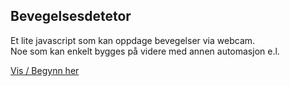 ﻿## Bevegelsesdetetor

Et lite javascript som kan oppdage bevegelser via webcam.  
Noe som kan enkelt bygges på videre med annen automasjon e.l.

[Vis / Begynn her](https://djnedrelid.github.io/Bevegelsesdetektor/)